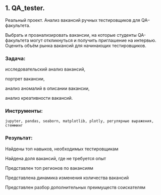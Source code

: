 ﻿## 1. QA_tester.
Реальный проект. Анализ вакансий ручных тестировщиков для QA–факультета.

Выбрать и проанализировать вакансии, на которые студенты QA-факультета могут откликнуться и получить приглашение на интервью. Оценить объём рынка вакансий для начинающих тестировщиков.

### Задача:

исследовательский анализ вакансий,

портрет вакансии,

анализ аномалий в описании вакансии,

анализ креативности вакансий.

### Инструменты:

`jupyter, pandas, seaborn, matplotlib, plotly, регулярные выражения, стемминг`

### Результат:

Найдены топ навыков, необходимых тестировщикам

Найдена доля вакансий, где не требуется опыт

Представлен топ регионов по вакансиям

Представлена динамика изменения количества вакансий

Представлен разбор дополнительных преимуществ соискателям
